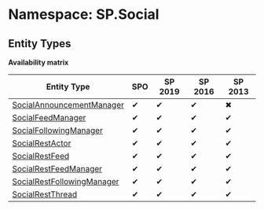 # Namespace: SP.Social
## Entity Types

**Availability matrix**

Entity Type | SPO | SP 2019 | SP 2016 | SP 2013
----------|-----|---------|---------|--------
[SocialAnnouncementManager](./EntityTypes/SocialAnnouncementManager.md) | ✔ | ✔ | ✔ | ✖
[SocialFeedManager](./EntityTypes/SocialFeedManager.md) | ✔ | ✔ | ✔ | ✔
[SocialFollowingManager](./EntityTypes/SocialFollowingManager.md) | ✔ | ✔ | ✔ | ✔
[SocialRestActor](./EntityTypes/SocialRestActor.md) | ✔ | ✔ | ✔ | ✔
[SocialRestFeed](./EntityTypes/SocialRestFeed.md) | ✔ | ✔ | ✔ | ✔
[SocialRestFeedManager](./EntityTypes/SocialRestFeedManager.md) | ✔ | ✔ | ✔ | ✔
[SocialRestFollowingManager](./EntityTypes/SocialRestFollowingManager.md) | ✔ | ✔ | ✔ | ✔
[SocialRestThread](./EntityTypes/SocialRestThread.md) | ✔ | ✔ | ✔ | ✔
